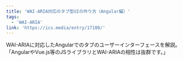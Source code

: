 ```yaml
---
title: 'WAI-ARIA対応のタブ型UIの作り方（Angular編）'
tags:
  - 'WAI-ARIA'
link: 'https://ics.media/entry/17108/'
---
```


WAI-ARIAに対応したAngularでのタブのユーザーインターフェースを解説。「AngularやVue.js等のJSライブラリとWAI-ARIAの相性は抜群です。」